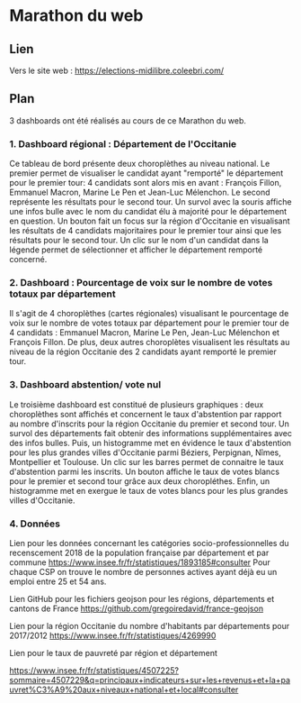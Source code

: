 # Marathon du web

## Lien 
Vers le site web : https://elections-midilibre.coleebri.com/

## Plan 
3 dashboards ont été réalisés au cours de ce Marathon du web.

### 1. Dashboard régional : Département de l'Occitanie

Ce tableau de bord présente deux choroplèthes au niveau national. Le premier permet de visualiser le candidat ayant "remporté" le département pour le premier tour: 4 candidats sont alors mis en avant : François Fillon, Emmanuel Macron, Marine Le Pen et Jean-Luc Mélenchon. Le second représente les résultats pour le second tour. Un survol avec la souris affiche une infos bulle avec le nom du candidat élu à majorité pour le département en question.
Un bouton fait un focus sur la région d'Occitanie en visualisant les résultats de 4 candidats majoritaires pour le premier tour ainsi que les résultats pour le second tour. Un clic sur le nom d'un candidat dans la légende permet de sélectionner et afficher le département remporté concerné. 


### 2. Dashboard : Pourcentage de voix sur le nombre de votes totaux par département
Il s'agit de 4 choroplèthes (cartes régionales) visualisant le pourcentage de voix sur le nombre de votes totaux par département pour le premier tour de 4 candidats : Emmanuel Macron, Marine Le Pen, Jean-Luc Mélenchon et François Fillon. De plus, deux autres choroplètes visualisent les résultats au niveau de la région Occitanie des 2 candidats ayant remporté le premier tour.

### 3. Dashboard abstention/ vote nul
Le troisième dashboard est constitué de plusieurs graphiques : deux choroplèthes sont affichés et concernent le taux d'abstention par rapport au nombre d'inscrits pour la région Occitanie du premier et second tour. Un survol des départements fait obtenir des informations supplémentaires avec des infos bulles. Puis, un histogramme met en évidence le taux d'abstention pour les plus grandes villes d'Occitanie parmi Béziers, Perpignan, Nîmes, Montpellier et Toulouse. Un clic sur les barres permet de connaitre le taux d'abstention parmi les inscrits.
Un bouton affiche le taux de votes blancs pour le premier et second tour grâce aux deux choropléthes. Enfin, un histogramme met en exergue le taux de votes blancs pour les plus grandes villes d'Occitanie.


### 4. Données

Lien pour les données concernant les catégories socio-professionnelles du recenscement 2018 de la population française par département et par commune
https://www.insee.fr/fr/statistiques/1893185#consulter
Pour chaque CSP on trouve le nombre de personnes actives ayant déjà eu un emploi entre 25 et 54 ans.

Lien GitHub pour les fichiers geojson pour les régions, départements et cantons de France
https://github.com/gregoiredavid/france-geojson

Lien pour la région Occitanie du nombre d'habitants par départements pour 2017/2012
https://www.insee.fr/fr/statistiques/4269990

Lien pour le taux de pauvreté par région et département 

https://www.insee.fr/fr/statistiques/4507225?sommaire=4507229&q=principaux+indicateurs+sur+les+revenus+et+la+pauvret%C3%A9%20aux+niveaux+national+et+local#consulter
